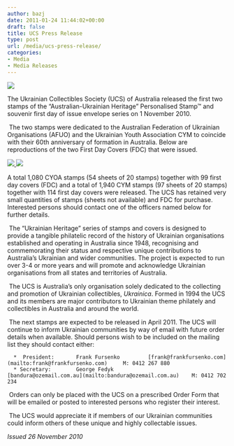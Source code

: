 ```yaml
---
author: bazj
date: 2011-01-24 11:44:02+00:00
draft: false
title: UCS Press Release
type: post
url: /media/ucs-press-release/
categories:
- Media
- Media Releases
---
```


[![](http://www.ozeukes.com/wp-content/uploads/2011/01/Ukrainian-Collectibles-Society-72dpi-150x150.png)
](http://www.ozeukes.com/wp-content/uploads/2011/01/Ukrainian-Collectibles-Society-72dpi.png)

The Ukrainian Collectibles Society (UCS) of Australia released the first two stamps of the “Australian-Ukrainian Heritage” Personalised Stamp™ and souvenir first day of issue envelope series on 1 November 2010.

 The two stamps were dedicated to the Australian Federation of Ukrainian Organisations (AFUO) and the Ukrainian Youth Association CYM to coincide with their 60th anniversary of formation in Australia. Below are reproductions of the two First Day Covers (FDC) that were issued.

[![](http://www.ozeukes.com/wp-content/uploads/2011/01/UCS-1-Jan2011-72dpi-300x211.jpg)
](http://www.ozeukes.com/wp-content/uploads/2011/01/UCS-1-Jan2011-72dpi.jpg)[![](http://www.ozeukes.com/wp-content/uploads/2011/01/UCS-2-Jan2011-72dpi-300x212.jpg)
](http://www.ozeukes.com/wp-content/uploads/2011/01/UCS-2-Jan2011-72dpi.jpg)

A total 1,080 CYOA stamps (54 sheets of 20 stamps) together with 99 first day covers (FDC) and a total of 1,940 CYM stamps (97 sheets of 20 stamps) together with 114 first day covers were released. The UCS has retained very small quantities of stamps (sheets not available) and FDC for purchase. Interested persons should contact one of the officers named below for further details.

 The “Ukrainian Heritage” series of stamps and covers is designed to provide a tangible philatelic record of the history of Ukrainian organisations established and operating in Australia since 1948, recognising and commemorating their status and respective unique contributions to Australia’s Ukrainian and wider communities. The project is expected to run over 3-4 or more years and will promote and acknowledge Ukrainian organisations from all states and territories of Australia.

 The UCS is Australia’s only organisation solely dedicated to the collecting and promotion of Ukrainian collectibles, _Ukrainica_. Formed in 1994 the UCS and its members are major contributors to Ukrainian theme philately and collectibles in Australia and around the world.

 The next stamps are expected to be released in April 2011. The UCS will continue to inform Ukrainian communities by way of email with future order details when available. Should persons wish to be included on the mailing list they should contact either:



	  *  President:       Frank Fursenko         [frank@frankfursenko.com](mailto:frank@frankfursenko.com)     M: 0412 267 880
	  * Secretary:        George Fedyk             [bandura@ozemail.com.au](mailto:bandura@ozemail.com.au)    M: 0412 702 234

 Orders can only be placed with the UCS on a prescribed Order Form that will be emailed or posted to interested persons who register their interest.

 The UCS would appreciate it if members of our Ukrainian communities could inform others of these unique and highly collectable issues.

_Issued 26 November 2010_
